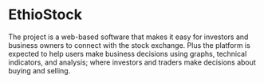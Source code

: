 # EthioStock
The project is a web-based software that makes it easy for investors and business owners to connect with the stock exchange. Plus the platform is expected to help users make business decisions using graphs, technical indicators, and analysis; where investors and traders make decisions about buying and selling.
